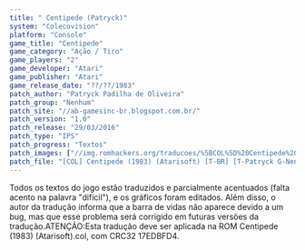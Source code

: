 ```yaml
---
title: " Centipede (Patryck)"
system: "Colecovision"
platform: "Console"
game_title: "Centipede"
game_category: "Ação / Tiro"
game_players: "2"
game_developer: "Atari"
game_publisher: "Atari"
game_release_date: "??/??/1983"
patch_author: "Patryck Padilha de Oliveira"
patch_group: "Nenhum"
patch_site: "//ab-gamesinc-br.blogspot.com.br/"
patch_version: "1.0"
patch_release: "29/03/2016"
patch_type: "IPS"
patch_progress: "Textos"
patch_images: ["//img.romhackers.org/traducoes/%5BCOL%5D%20Centipede%20-%20Patryck%20-%201.png","//img.romhackers.org/traducoes/%5BCOL%5D%20Centipede%20-%20Patryck%20-%202.png","//img.romhackers.org/traducoes/%5BCOL%5D%20Centipede%20-%20Patryck%20-%203.png"]
patch_file: "[COL] Centipede (1983) (Atarisoft) [T-BR] [T-Patryck G-Nenhum] [V-1.0 A-2016].zip"
---
```

Todos os textos do jogo estão traduzidos e parcialmente acentuados (falta acento na palavra "difícil"), e os gráficos foram editados. Além disso, o autor da tradução informa que a barra de vidas não aparece devido a um bug, mas que esse problema será corrigido em futuras versões da tradução.ATENÇÃO:Esta tradução deve ser aplicada na ROM Centipede (1983) (Atarisoft).col, com CRC32 17EDBFD4.